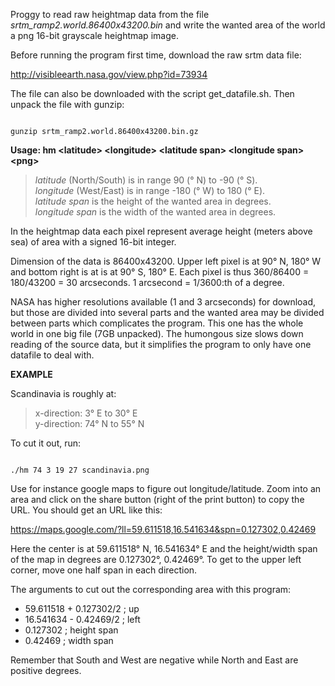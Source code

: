 Proggy to read raw heightmap data from the file *srtm_ramp2.world.86400x43200.bin*
and write the wanted area of the world a png 16-bit grayscale heightmap image.

Before running the program first time, download the raw srtm data file:

http://visibleearth.nasa.gov/view.php?id=73934

The file can also be downloaded with the script get_datafile.sh. Then unpack the file with gunzip:

<code>
gunzip srtm_ramp2.world.86400x43200.bin.gz
</code>

**Usage: hm &lt;latitude&gt; &lt;longitude&gt; &lt;latitude span&gt; &lt;longitude span&gt; &lt;png&gt;**

> *latitude* (North/South) is in range 90 (° N) to -90 (° S).  
> *longitude* (West/East) is in range -180 (° W) to 180 (° E).  
> *latitude span* is the height of the wanted area in degrees.  
> *longitude span* is the width of the wanted area in degrees.

In the heightmap data each pixel represent average height
(meters above sea) of area with a signed 16-bit integer.

Dimension of the data is 86400x43200. Upper left pixel is at
90° N, 180° W and bottom right is at is at 90° S, 180° E.
Each pixel is thus 360/86400 = 180/43200 = 30 arcseconds.
1 arcsecond = 1/3600:th of a degree.

NASA has higher resolutions available (1 and 3 arcseconds) for download, but those are divided into several parts and the wanted area may be divided between parts which complicates the program. This one has the whole world in one big file (7GB unpacked). The humongous size slows down reading of the source data, but it simplifies the program to only have one datafile to deal with.


**EXAMPLE**

Scandinavia is roughly at:
> x-direction: 3° E to 30° E  
> y-direction: 74° N to 55° N

To cut it out, run:

<code>
./hm 74 3 19 27 scandinavia.png
</code>

Use for instance google maps to figure out longitude/latitude. Zoom into an area
and click on the share button (right of the print button) to copy the URL.
You should get an URL like this:

https://maps.google.com/?ll=59.611518,16.541634&spn=0.127302,0.42469

Here the center is at 59.611518° N, 16.541634° E and the
height/width span of the map in degrees are 0.127302°, 0.42469°.
To get to the upper left corner, move one half span in each direction.

The arguments to cut out the corresponding area with this program:

* 59.611518 + 0.127302/2  ; up
* 16.541634 - 0.42469/2   ; left
* 0.127302                ; height span
* 0.42469                 ; width span

Remember that South and West are negative while North and East are positive degrees.
